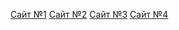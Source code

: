 
[Сайт №1](Site1 "my first work")
[Сайт №2](Site2 "my second work")
[Сайт №3](Site3/img "my second work")
[Сайт №4](Site4 "my work")
